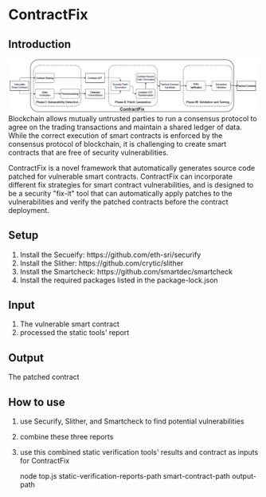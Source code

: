 # ContractFix

## Introduction
![Architecture of ContractPatch](architecture.png)
Blockchain allows mutually untrusted parties to run a consensus protocol to agree on the trading 
transactions and maintain a shared ledger of data. While the correct execution of smart contracts is
enforced by the consensus protocol of blockchain, it is challenging to create smart contracts that 
are free of security vulnerabilities. <br>

ContractFix is a novel framework that automatically generates source code patched for vulnerable smart
contracts. ContractFix can incorporate different fix strategies for smart contract vulnerabilities, and
is designed to be a security "fix-it" tool that can automatically apply patches to the vulnerabilities
and verify the patched contracts before the contract deployment.

## Setup
<ol>
<li> Install the Secueify: https://github.com/eth-sri/securify
<li> Install the Slither: https://github.com/crytic/slither
<li> Install the Smartcheck: https://github.com/smartdec/smartcheck
<li> Install the required packages listed in the package-lock.json
</ol>

## Input
<ol>
<li> The vulnerable smart contract
<li> processed the static tools' report
</ol>

## Output

The patched contract

## How to use
1. use Securify, Slither, and Smartcheck to find potential vulnerabilities
2. combine these three reports
3. use this combined static verification tools' results and contract as inputs for ContractFix

    node top.js static-verification-reports-path smart-contract-path output-path
